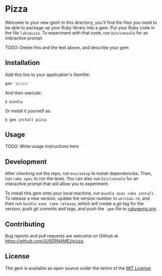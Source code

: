# Pizza

Welcome to your new gem! In this directory, you'll find the files you need to be able to package up your Ruby library into a gem. Put your Ruby code in the file `lib/pizza`. To experiment with that code, run `bin/console` for an interactive prompt.

TODO: Delete this and the text above, and describe your gem

## Installation

Add this line to your application's Gemfile:

```ruby
gem 'pizza'
```

And then execute:

    $ bundle

Or install it yourself as:

    $ gem install pizza

## Usage

TODO: Write usage instructions here

## Development

After checking out the repo, run `bin/setup` to install dependencies. Then, run `rake spec` to run the tests. You can also run `bin/console` for an interactive prompt that will allow you to experiment.

To install this gem onto your local machine, run `bundle exec rake install`. To release a new version, update the version number in `version.rb`, and then run `bundle exec rake release`, which will create a git tag for the version, push git commits and tags, and push the `.gem` file to [rubygems.org](https://rubygems.org).

## Contributing

Bug reports and pull requests are welcome on GitHub at https://github.com/[USERNAME]/pizza.

## License

The gem is available as open source under the terms of the [MIT License](https://opensource.org/licenses/MIT).
